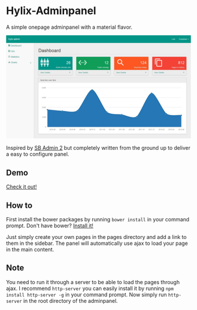 # Hylix-Adminpanel
A simple onepage adminpanel with a material flavor.

![Adminpanel screenshot](screenshot.jpg)

Inspired by [SB Admin 2](http://startbootstrap.com/template-overviews/sb-admin-2/) but completely written from the ground up to deliver a easy to configure panel.

## Demo
[Check it out!](http://admin.dirkjanwassink.nl/)

## How to
First install the bower packages by running `bower install` in your command prompt. Don't have bower? [Install it!](http://bower.io/)

Just simply create your own pages in the pages directory and add a link to them in the sidebar. The panel will automatically use ajax to load your page in the main content.

## Note
You need to run it through a server to be able to load the pages through ajax. I recommend `http-server` you can easily install it by running `npm install http-server -g` in your command prompt. Now simply run `http-server` in the root directory of the adminpanel.
